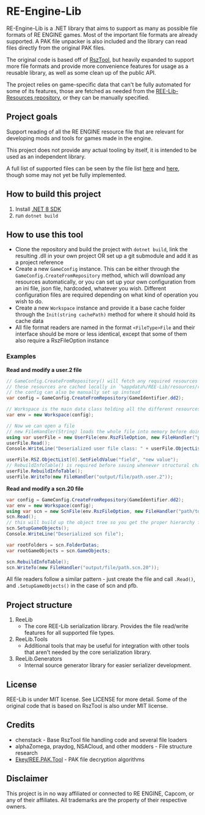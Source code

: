 # RE-Engine-Lib

RE-Engine-Lib is a .NET library that aims to support as many as possible file formats of RE ENGINE games. Most of the important file formats are already supported. A PAK file unpacker is also included and the library can read files directly from the original PAK files.

The original code is based off of [RszTool](https://github.com/czastack/RszTool), but heavily expanded to support more file formats and provide more convenience features for usage as a reusable library, as well as some clean up of the public API.

The project relies on game-specific data that can't be fully automated for some of its features, those are fetched as needed from the [REE-Lib-Resources repository](https://github.com/kagenocookie/REE-Lib-Resources), or they can be manually specified.

## Project goals
Support reading of all the RE ENGINE resource file that are relevant for developing mods and tools for games made in the engine.

This project does not provide any actual tooling by itself, it is intended to be used as an independent library.

A full list of supported files can be seen by the file list [here](https://github.com/kagenocookie/RE-Engine-Lib/tree/master/REE-Lib/RszFile) and [here](https://github.com/kagenocookie/RE-Engine-Lib/tree/master/REE-Lib/OtherFiles), though some may not yet be fully implemented.

## How to build this project

1. Install [.NET 8 SDK](https://dotnet.microsoft.com/en-us/download)
2. run `dotnet build`

## How to use this tool

- Clone the repository and build the project with `dotnet build`, link the resulting .dll in your own project OR set up a git submodule and add it as a project reference
- Create a new `GameConfig` instance. This can be either through the `GameConfig.CreateFromRepository` method, which will download any resources automatically, or you can set up your own configuration from an ini file, json file, hardcoded, whatever you wish. Different configuration files are required depending on what kind of operation you wish to do.
- Create a new `Workspace` instance and provide it a base cache folder through the `Init(string cachePath)` method for where it should hold its cache data
- All file format readers are named in the format `<FileType>File` and their interface should be more or less identical, except that some of them also require a RszFileOption instance


### Examples
**Read and modify a user.2 file**
```cs
// GameConfig.CreateFromRepository() will fetch any required resources / JSON files according to https://github.com/kagenocookie/REE-Lib-Resources
// these resources are cached locally in `%appdata%/REE-Lib/resources/resource-cache.json` by default, can be changed with `ResourceRepository.LocalResourceRepositoryFilepath`
// the config can also be manually set up instead
var config = GameConfig.CreateFromRepository(GameIdentifier.dd2);

// Workspace is the main data class holding all the different resources and singleton instances for a specific game
var env = new Workspace(config);

// Now we can open a file
// new FileHandler(String) loads the whole file into memory before doing any data reading to make it go much faster
using var userFile = new UserFile(env.RszFileOption, new FileHandler("path/to/file.user.2"));
userFile.Read();
Console.WriteLine("Deserialized user file class: " + userFile.ObjectList[0].RszClass.name);

userFile.RSZ.ObjectList[0].SetFieldValue("field", "new value");
// RebuildInfoTable() is required before saving whenever structural changes are done (new or removed objects), unless you handle the instance indexes manually
userFile.RebuildInfoTable();
userFile.WriteTo(new FileHandler("output/file/path.user.2"));
```

**Read and modify a scn.20 file**
```cs
var config = GameConfig.CreateFromRepository(GameIdentifier.dd2);
var env = new Workspace(config);
using var scn = new ScnFile(env.RszFileOption, new FileHandler("path/to/file.scn.20"));
scn.Read();
// this will build up the object tree so you get the proper hierarchy for all the objects in the file.
scn.SetupGameObjects();
Console.WriteLine("Deserialized scn file");

var rootFolders = scn.FolderDatas;
var rootGameObjects = scn.GameObjects;

scn.RebuildInfoTable();
scn.WriteTo(new FileHandler("output/file/path.scn.20"));
```
All file readers follow a similar pattern - just create the file and call `.Read()`, and `.SetupGameObjects()` in the case of scn and pfb.

## Project structure

1. ReeLib
    - The core REE-Lib serialization library. Provides the file read/write features for all supported file types.
2. ReeLib.Tools
    - Additional tools that may be useful for integration with other tools that aren't needed by the core serialization library.
3. ReeLib.Generators
    - Internal source generator library for easier serializer development.

## License

REE-Lib is under MIT license. See LICENSE for more detail. Some of the original code that is based on RszTool is also under MIT license.

## Credits
- chenstack - Base RszTool file handling code and several file loaders
- alphaZomega, praydog, NSACloud, and other modders - File structure research
- [Ekey/REE.PAK.Tool](https://github.com/Ekey/REE.PAK.Tool) - PAK file decryption algorithms

## Disclaimer
This project is in no way affiliated or connected to RE ENGINE, Capcom, or any of their affiliates. All trademarks are the property of their respective owners.

